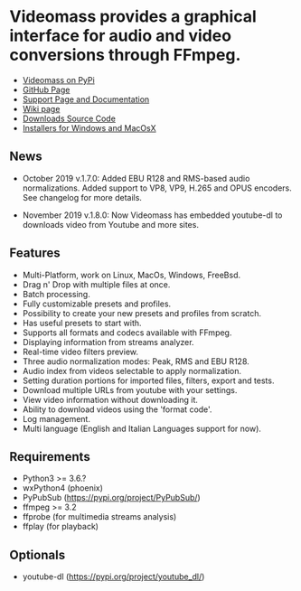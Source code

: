 # **Videomass** provides a graphical interface for audio and video conversions through FFmpeg. 

* [Videomass on PyPi](https://pypi.org/project/videomass/)
* [GitHub Page](https://github.com/jeanslack/Videomass)
* [Support Page and Documentation](http://jeanslack.github.io/Videomass)
* [Wiki page](https://github.com/jeanslack/Videomass/wiki)
* [Downloads Source Code](https://github.com/jeanslack/Videomass/releases)
* [Installers for Windows and MacOsX](https://sourceforge.net/projects/videomass2/)

## News

- October 2019 v.1.7.0: Added EBU R128 and RMS-based audio normalizations. 
  Added support to VP8, VP9, H.265 and OPUS encoders. See changelog for 
  more details.

- November 2019 v.1.8.0: Now Videomass has embedded youtube-dl to downloads
  video from Youtube and more sites.

## Features

- Multi-Platform, work on Linux, MacOs, Windows, FreeBsd.
- Drag n' Drop with multiple files at once.
- Batch processing.
- Fully customizable presets and profiles.
- Possibility to create your new presets and profiles from scratch.
- Has useful presets to start with.
- Supports all formats and codecs available with FFmpeg.
- Displaying information from streams analyzer.
- Real-time video filters preview.
- Three audio normalization modes: Peak, RMS and EBU R128.
- Audio index from videos selectable to apply normalization.
- Setting duration portions for imported files, filters, export and tests.
- Download multiple URLs from youtube with your settings.
- View video information without downloading it.
- Ability to download videos using the 'format code'.
- Log management.
- Multi language (English and Italian Languages support for now).

## Requirements
   
- Python3  >= 3.6.?
- wxPython4 (phoenix) 
- PyPubSub (https://pypi.org/project/PyPubSub/)
- ffmpeg >= 3.2   
- ffprobe (for multimedia streams analysis)  
- ffplay (for playback)

## Optionals 

- youtube-dl (https://pypi.org/project/youtube_dl/)

